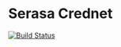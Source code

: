 # Serasa Crednet

[![Build Status](https://travis-ci.org/kmee/pySerasa.svg?branch=mileo-patch-1)](https://travis-ci.org/kmee/pySerasa)

